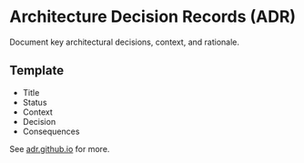 # Architecture Decision Records (ADR)

Document key architectural decisions, context, and rationale.

## Template
- Title
- Status
- Context
- Decision
- Consequences

See [adr.github.io](https://adr.github.io/) for more.
